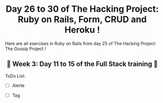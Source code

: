 <h1 align="center">Day 26 to 30 of The Hacking Project: Ruby on Rails, Form, CRUD and Heroku !</h1>

Here are all exercises in Ruby on Rails from day 25 of The Hacking Project: The Gossip Project !

<h2 align="center">🎉 Week 3: Day 11 to 15 of the Full Stack training 🎉</h2>

ToDo List:

- [ ] Alerte
- [ ] Tag

